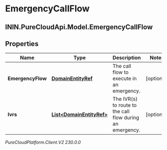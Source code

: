 # EmergencyCallFlow

## ININ.PureCloudApi.Model.EmergencyCallFlow

## Properties

|Name | Type | Description | Notes|
|------------ | ------------- | ------------- | -------------|
| **EmergencyFlow** | [**DomainEntityRef**](DomainEntityRef) | The call flow to execute in an emergency. | [optional] |
| **Ivrs** | [**List&lt;DomainEntityRef&gt;**](DomainEntityRef) | The IVR(s) to route to the call flow during an emergency. | [optional] |



_PureCloudPlatform.Client.V2 230.0.0_
